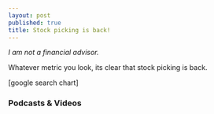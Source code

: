 ```yaml
---
layout: post
published: true
title: Stock picking is back!
---
```

*I am not a financial advisor.*

Whatever metric you look, its clear that stock picking is back.

[google search chart]

### Podcasts & Videos
